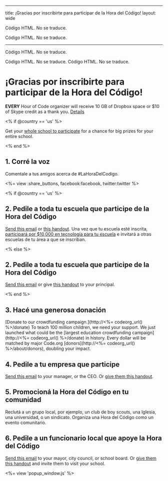 * * *

title: ¡Gracias por inscribirte para participar de la Hora del Código! layout: wide

Código HTML. No se traduce.

Código HTML. No se traduce.

* * *

Código HTML. No se traduce.

Código HTML. No se traduce. Código HTML. No se traduce.

# ¡Gracias por inscribirte para participar de la Hora del Código!

**EVERY** Hour of Code organizer will receive 10 GB of Dropbox space or $10 of Skype credit as a thank you. [Details](<%= hoc_uri('/prizes') %>)

<% if @country == 'us' %>

Get your [whole school to participate](<%= hoc_uri('/prizes') %>) for a chance for big prizes for your entire school.

<% end %>

## 1. Corré la voz

Comentale a tus amigos acerca de #LaHoraDelCodigo.

<%= view :share_buttons, facebook:facebook, twitter:twitter %>

<% if @country == 'us' %>

## 2. Pedile a toda tu escuela que participe de la Hora del Código

[Send this email](<%= hoc_uri('/resources#email') %>) or [this handout](<%= hoc_uri('/files/schools-handout.pdf') %>). Una vez que tu escuela esté inscrita, [participará por $10,000 en tecnología para tu escuela](/prizes) e invitará a otras escuelas de tu área a que se inscriban.

<% else %>

## 2. Pedile a toda tu escuela que participe de la Hora del Código

[Send this email](<%= hoc_uri('/resources#email') %>) or give [this handout](<%= hoc_uri('/files/schools-handout.pdf') %>) to your principal.

<% end %>

## 3. Hacé una generosa donación

[Donate to our crowdfunding campaign.](http://<%= codeorg_url() %>/donate) To teach 100 million children, we need your support. We just launched what could be the [largest education crowdfunding campaign](http://<%= codeorg_url() %>/donate) in history. Every dollar will be matched by major Code.org [donors](http://<%= codeorg_url() %>/about/donors), doubling your impact.

## 4. Pedile a tu empresa que participe

[Send this email](<%= hoc_uri('/resources#email') %>) to your manager, or the CEO. Or [give them this handout](<%= hoc_uri('/resources/hoc-one-pager.pdf') %>).

## 5. Promocioná la Hora del Código en tu comunidad

Reclutá a un grupo local, por ejemplo, un club de boy scouts, una Iglesia, una universidad, o un sindicato. Organiza una Hora del Código como un evento comunitario.

## 6. Pedile a un funcionario local que apoye la Hora del Código

[Send this email](<%= hoc_uri('/resources#politicians') %>) to your mayor, city council, or school board. Or [give them this handout](<%= hoc_uri('/resources/hoc-one-pager.pdf') %>) and invite them to visit your school.

<%= view 'popup_window.js' %>
